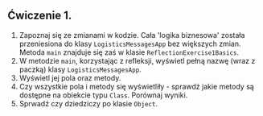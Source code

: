 ## Ćwiczenie 1.

1. Zapoznaj się ze zmianami w kodzie. Cała 'logika biznesowa' została przeniesiona
   do klasy `LogisticsMessagesApp` bez większych zmian. Metoda `main`
   znajduje się zaś w klasie `ReflectionExercise1Basics`.
2. W metodzie `main`, korzystając z refleksji, wyświetl pełną nazwę (wraz z paczką)
   klasy `LogisticsMessagesApp`.
3. Wyświetl jej pola oraz metody.
4. Czy wszystkie pola i metody się wyświetliły - sprawdź jakie metody są dostępne
   na obiekcie typu `Class`. Porównaj wyniki.
5. Sprwadź czy dziedziczy po klasie `Object`.
